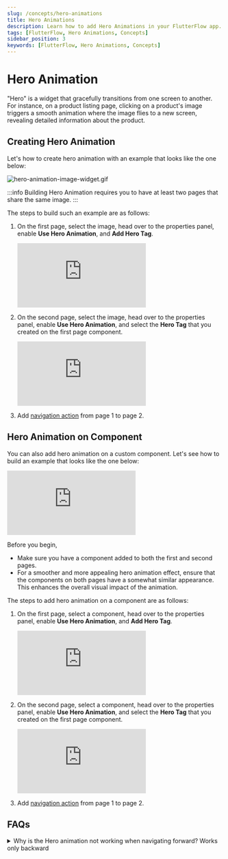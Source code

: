 ```yaml
---
slug: /concepts/hero-animations
title: Hero Animations
description: Learn how to add Hero Animations in your FlutterFlow app.
tags: [FlutterFlow, Hero Animations, Concepts]
sidebar_position: 3
keywords: [FlutterFlow, Hero Animations, Concepts]
---
```


# Hero Animation

"Hero" is a widget that gracefully transitions from one screen to another. For instance, on a product listing page, clicking on a product's image triggers a smooth animation where the image flies to a new screen, revealing detailed information about the product.

## Creating Hero Animation

Let's how to create hero animation with an example that looks like the one below:

![hero-animation-image-widget.gif](animation_gifs/hero-animation-image-widget.gif)

:::info
Building Hero Animation requires you to have at least two pages that share the same image.
:::

The steps to build such an example are as follows:

1. On the first page, select the image, head over to the properties panel, enable **Use Hero Animation**, and **Add Hero Tag**.

    <div style={{
        position: 'relative',
        paddingBottom: 'calc(56.67989417989418% + 41px)', // Keeps the aspect ratio and additional padding
        height: 0,
        width: '100%'}}>
        <iframe 
            src="https://www.loom.com/embed/c20e589a20dd4dbfbcb975bf45af286e?sid=0300c1fb-e862-4ac7-9975-b1fc0df1a44e"
            title=""
            style={{
                position: 'absolute',
                top: 0,
                left: 0,
                width: '100%',
                height: '100%',
                colorScheme: 'light'
            }}
            frameborder="0"
            loading="lazy"
            webkitAllowFullScreen
            mozAllowFullScreen
            allowFullScreen
            allow="clipboard-write">
        </iframe>
    </div>
    <p></p>

2. On the second page, select the image, head over to the properties panel, enable **Use Hero Animation**, and select the **Hero Tag** that you created on the first page component.

    <div style={{
        position: 'relative',
        paddingBottom: 'calc(56.67989417989418% + 41px)', // Keeps the aspect ratio and additional padding
        height: 0,
        width: '100%'}}>
        <iframe 
            src="https://www.loom.com/embed/8e51cd2ca0fb490cbf9ee607f07c8440?sid=a4686847-5136-41a1-a5d3-d410a8916ede"
            title=""
            style={{
                position: 'absolute',
                top: 0,
                left: 0,
                width: '100%',
                height: '100%',
                colorScheme: 'light'
            }}
            frameborder="0"
            loading="lazy"
            webkitAllowFullScreen
            mozAllowFullScreen
            allowFullScreen
            allow="clipboard-write">
        </iframe>
    </div>
    <p></p>

3. Add [navigation action](../../resources/ui-building-blocks/pages/navigation#navigate-to-action) from page 1 to page 2.



## Hero Animation on Component

You can also add hero animation on a custom component. Let's see how to build an example that looks like the one below:

<div style={{
        position: 'relative',
        paddingBottom: 'calc(56.67989417989418% + 41px)', // Keeps the aspect ratio and additional padding
        height: 0,
        width: '100%'}}>
        <iframe 
            src="https://www.loom.com/embed/cf8980ca68074fd0a24ce2fbef3e0a11?sid=c5b3d22b-dde4-4df3-a600-0207cceb1c22"
            title=""
            style={{
                position: 'absolute',
                top: 0,
                left: 0,
                width: '100%',
                height: '100%',
                colorScheme: 'light'
            }}
            frameborder="0"
            loading="lazy"
            webkitAllowFullScreen
            mozAllowFullScreen
            allowFullScreen
            allow="clipboard-write">
        </iframe>
</div>
<p></p>

Before you begin,

- Make sure you have a component added to both the first and second pages.
- For a smoother and more appealing hero animation effect, ensure that the components on both pages have a somewhat similar appearance. This enhances the overall visual impact of the animation.

The steps to add hero animation on a component are as follows:

1. On the first page, select a component, head over to the properties panel, enable **Use Hero Animation**, and **Add Hero Tag**.

    <div style={{
        position: 'relative',
        paddingBottom: 'calc(56.67989417989418% + 41px)', // Keeps the aspect ratio and additional padding
        height: 0,
        width: '100%'}}>
        <iframe 
            src="https://www.loom.com/embed/089421c9e8cd4053b8eb1e3b920c6d0b?sid=e9869abc-e1f4-4053-ba64-09623c0ae765"
            title=""
            style={{
                position: 'absolute',
                top: 0,
                left: 0,
                width: '100%',
                height: '100%',
                colorScheme: 'light'
            }}
            frameborder="0"
            loading="lazy"
            webkitAllowFullScreen
            mozAllowFullScreen
            allowFullScreen
            allow="clipboard-write">
        </iframe>
    </div>
    <p></p>

2. On the second page, select a component, head over to the properties panel, enable **Use Hero Animation**, and select the **Hero Tag** that you created on the first page component.

    <div style={{
        position: 'relative',
        paddingBottom: 'calc(56.67989417989418% + 41px)', // Keeps the aspect ratio and additional padding
        height: 0,
        width: '100%'}}>
        <iframe 
            src="https://www.loom.com/embed/b91c91d118bb4a12ab08cd272afb54a8?sid=2d2a09c7-9903-47d3-bb9d-21229f8ad27d"
            title=""
            style={{
                position: 'absolute',
                top: 0,
                left: 0,
                width: '100%',
                height: '100%',
                colorScheme: 'light'
            }}
            frameborder="0"
            loading="lazy"
            webkitAllowFullScreen
            mozAllowFullScreen
            allowFullScreen
            allow="clipboard-write">
        </iframe>
    </div>
    <p></p>

3. Add [navigation action](#) from page 1 to page 2.

## FAQs

<details>
<summary>Why is the Hero animation not working when navigating forward? Works only backward</summary>
<p>
This is because the image on the second page does not exist on the very first frame. Hero animation will only work when the image is loaded from an asset or from the network (*if the path is pre-specified*). If you're pulling the image from a Firestore document, it might not be ready in time for the animation to take place.

To fix this issue, you can avoid loading an image directly from Firestore. Instead, you can pass the image URL (which would have already been retrieved from the Firestore) from the previous page to the second page. And then use that URL to load the image.

See how to [pass data](#) from one page to another.
</p>
</details>